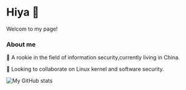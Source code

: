 # Hiya 👋

<!--
**Ganliber/Ganliber** is a ✨ _special_ ✨ repository because its `README.md` (this file) appears on your GitHub profile.

Here are some ideas to get you started:

- 🔭 I’m currently working on ...
- 🌱 I’m currently learning information security.
- 👯 I’m looking to collaborate on ...
- 🤔 I’m looking for help with ...
- 💬 Ask me about ...
- 📫 How to reach me: ...
- 😄 Pronouns: basketball, music and travelling.
- ⚡ Fun fact: ...
-->
Welcom to my page!<p></p>
### About me
👶 A rookie in the field of information security,currently living in China.<p>
👯 Looking to collaborate on Linux kernel and software security.<p>
<!-- 🏀 basketball fan<p>
🎧 pure music lovers<p> -->

![My GitHub stats](https://github-readme-stats.vercel.app/api?username=Ganliber&show_icons=true&theme=tokyonight)
